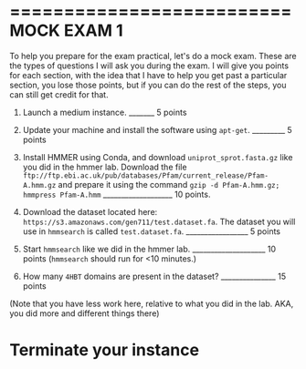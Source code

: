 ==========================
MOCK EXAM 1
==========================

To help you prepare for the exam practical, let's do a mock exam. These are the types of questions I will ask you during the exam. I will give you points for each section, with the idea that I have to help you get past a particular section, you lose those points, but if you can do the rest of the steps, you can still get credit for that.



1. Launch a medium instance.  _______ 5 points



2. Update your machine and install the software using ``apt-get``. _________ 5 points



3. Install HMMER using Conda, and download `uniprot_sprot.fasta.gz` like you did in the hmmer lab. Download the file `ftp://ftp.ebi.ac.uk/pub/databases/Pfam/current_release/Pfam-A.hmm.gz` and prepare it using the command `gzip -d Pfam-A.hmm.gz; hmmpress Pfam-A.hmm` ___________________ 10 points.



4. Download the dataset located here: ``https://s3.amazonaws.com/gen711/test.dataset.fa``. The dataset you will use in ``hmmsearch`` is called ``test.dataset.fa``.  _________________ 5 points



5. Start ``hmmsearch`` like we did in the hmmer lab.  ____________________ 10 points (``hmmsearch`` should run for <10 minutes.)



6. How many ``4HBT`` domains are present in the dataset? _______________ 15 points

(Note that you have less work here, relative to what you did in the lab. AKA, you did more and different things there)

# Terminate your instance
